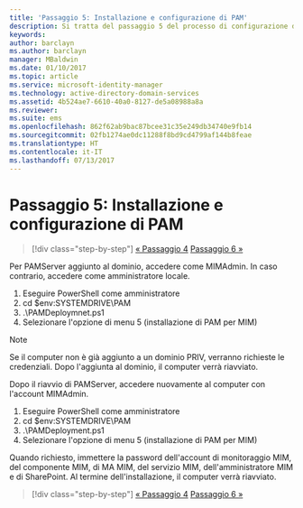 ```yaml
---
title: 'Passaggio 5: Installazione e configurazione di PAM'
description: Si tratta del passaggio 5 del processo di configurazione di Privileged Identity Manager tramite script e illustra i passaggi di distribuzione nel server PAM.
keywords: 
author: barclayn
ms.author: barclayn
manager: MBaldwin
ms.date: 01/10/2017
ms.topic: article
ms.service: microsoft-identity-manager
ms.technology: active-directory-domain-services
ms.assetid: 4b524ae7-6610-40a0-8127-de5a08988a8a
ms.reviewer: 
ms.suite: ems
ms.openlocfilehash: 862f62ab9bac87bcee31c35e249db34740e9fb14
ms.sourcegitcommit: 02fb1274ae0dc11288f8bd9cd4799af144b8feae
ms.translationtype: HT
ms.contentlocale: it-IT
ms.lasthandoff: 07/13/2017
---
```

# Passaggio 5: Installazione e configurazione di PAM
<a id="step-5-installingconfiguring-pam" class="xliff"></a>

>[!div class="step-by-step"]
[« Passaggio 4](sp1-step4-configuring-sharepoint.md)
[Passaggio 6 »](sp1-step6-setup-pam-trust.md)

Per PAMServer aggiunto al dominio, accedere come MIMAdmin. In caso contrario, accedere come amministratore locale.
1. Eseguire PowerShell come amministratore
2. cd $env:SYSTEMDRIVE\PAM
3. .\PAMDeploymnet.ps1
4. Selezionare l'opzione di menu 5 (installazione di PAM per MIM)

>[!NOTE]
>Se il computer non è già aggiunto a un dominio PRIV, verranno richieste le credenziali. Dopo l'aggiunta al dominio, il computer verrà riavviato.

Dopo il riavvio di PAMServer, accedere nuovamente al computer con l'account MIMAdmin.

1. Eseguire PowerShell come amministratore
2. cd $env:SYSTEMDRIVE\PAM
3. .\PAMDeployment.ps1
4. Selezionare l'opzione di menu 5 (installazione di PAM per MIM)

  Quando richiesto, immettere la password dell'account di monitoraggio MIM, del componente MIM, di MA MIM, del servizio MIM, dell'amministratore MIM e di SharePoint.
  Al termine dell'installazione, il computer verrà riavviato.

>[!div class="step-by-step"]
[« Passaggio 4](sp1-step4-configuring-sharepoint.md)
[Passaggio 6 »](sp1-step6-setup-pam-trust.md)
